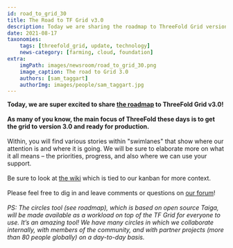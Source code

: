 ```yaml
---
id: road_to_grid_30
title: The Road to TF Grid v3.0
description: Today we are sharing the roadmap to ThreeFold Grid version 3.0, a production-ready grid.
date: 2021-08-17
taxonomies:
    tags: [threefold_grid, update, technology]
    news-category: [farming, cloud, foundation]
extra:
    imgPath: images/newsroom/road_to_grid_30.png
    image_caption: The road to Grid 3.0
    authors: [sam_taggart]
    authorImg: images/people/sam_taggart.jpg
---
```


**Today, we are super excited to share [the roadmap](https://circles.threefold.me/project/despiegk-product_tfgrid3_roadmap/kanban) to ThreeFold Grid v3.0!**
<br/>
<br/>
**As many of you know, the main focus of ThreeFold these days is to get the grid to version 3.0 and ready for production.**
<br/>
<br/>
Within, you will find various stories within "swimlanes" that show where our attention is and where it is going. We will be sure to elaborate more on what it all means – the priorities, progress, and also where we can use your support.
<br/>
<br/>
Be sure to look at [the wiki](https://circles.threefold.me/project/despiegk-product_tfgrid3_roadmap/wiki/home) which is tied to our kanban for more context.
<br/>
<br/>
Please feel free to dig in and leave comments or questions on [our forum](https://forum.threefold.io/)!
<br/>
<br/>
*PS: The circles tool (see roadmap), which is based on open source Taiga, will be made available as a workload on top of the TF Grid for everyone to use. It’s an amazing tool! We have many circles in which we collaborate internally, with members of the community, and with partner projects (more than 80 people globally) on a day-to-day basis.*
